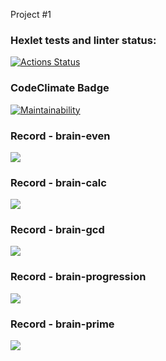 Project #1

### Hexlet tests and linter status:
[![Actions Status](https://github.com/lisa-gold/python-project-49/workflows/hexlet-check/badge.svg)](https://github.com/lisa-gold/python-project-49/actions)

### CodeClimate Badge
[![Maintainability](https://api.codeclimate.com/v1/badges/3cefe61c523850122157/maintainability)](https://codeclimate.com/github/lisa-gold/python-project-49/maintainability)

### Record - brain-even
<a href="https://asciinema.org/a/cKBLPg30BMvG3vXlYB53VQqKz" target="_blank"><img src="https://asciinema.org/a/cKBLPg30BMvG3vXlYB53VQqKz.svg" /></a>

### Record - brain-calc
<a href="https://asciinema.org/a/tRNlD2u6CWyHYHD5t22APbBp7" target="_blank"><img src="https://asciinema.org/a/tRNlD2u6CWyHYHD5t22APbBp7.svg" /></a>

### Record - brain-gcd
<a href="https://asciinema.org/a/yy0kbAZE8xpLMpDPWbFD0bzy5" target="_blank"><img src="https://asciinema.org/a/yy0kbAZE8xpLMpDPWbFD0bzy5.svg" /></a>

### Record - brain-progression
<a href="https://asciinema.org/a/eGnnjn2W3CHszmZDOwoh2BoGV" target="_blank"><img src="https://asciinema.org/a/eGnnjn2W3CHszmZDOwoh2BoGV.svg" /></a>

### Record - brain-prime
<a href="https://asciinema.org/a/DU2atl86N5L5TVr6MFHnjCWxC" target="_blank"><img src="https://asciinema.org/a/DU2atl86N5L5TVr6MFHnjCWxC.svg" /></a>
